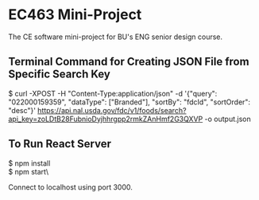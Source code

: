 # EC463 Mini-Project
The CE software mini-project for BU's ENG senior design course.

## Terminal Command for Creating JSON File from Specific Search Key
$ curl -XPOST -H "Content-Type:application/json" -d '{"query": "022000159359", "dataType": ["Branded"], "sortBy": "fdcId", "sortOrder": "desc"}' https://api.nal.usda.gov/fdc/v1/foods/search?api_key=zoLDtB28FubnioDyjhhrgpp2rmkZAnHmf2G3QXVP -o output.json

## To Run React Server
$ npm install\
$ npm start\

Connect to localhost using port 3000.

